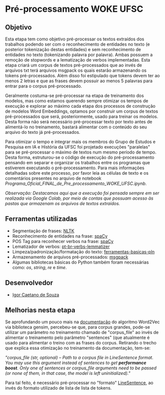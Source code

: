 # Pré-processamento WOKE UFSC

## Objetivo

Esta etapa tem como objetivo pré-processar os textos extraídos dos trabalhos podendo ser com o reconhecimento de entidades no texto (e posterior tokenização destas entidades) e sem reconhecimento de entidades no texto (tokenizando palavra por palavra). Ambas possuem a remoção de stopwords e a lematização de verbos implementadas. Esta etapa criará um corpus de textos pré-processados que ao invés de arquivos txt terá arquivos msgpack os quais estarão armazenando os tokens pré-processados. Além disso foi estipulado que tokens devem ter ao menos 2 letras e que as frases devem possuir ao menos 5 palavras para entrar para o corpus pré-processado. 

Geralmente costuma-se pré-processar na etapa de treinamento dos modelos, mas como estamos querendo sempre otimizar os tempos de execução e explorar ao máximo cada etapa dos processos de construção de modelos Word Embeddings, optamos por construir um corpus de textos pré-processados que será, posteriormente, usado para treinar os modelos. Desta forma não será necessário pré-processar texto por texto antes de alimentá-lo no treinamento, bastará alimentar com o conteúdo do seu arquivo do texto já pré-processados.

Para otimizar o tempo e integrar mais os membros do Grupo de Estudos e Pesquisa em IA e História da UFSC foi projetado execuções "paralelas" para se pré-processar o máximo de textos num mesmo período de tempo. Desta forma, estruturou-se o código de execução do pré-processamento pensando em separar e organizar os trabalhos entre os programas que estiverem executando o pré-processamento. Para mais informações detalhadas sobre este processo, por favor leia as células de texto e os comentários presentes no arquivo de notebook *Programa_Oficial_FINAL_de_Pre_processamento_WOKE_UFSC.ipynb*.

*Observação: Destacamos aqui que a execução foi pensada sempre em ser realizada via Google Colab, por meio de contas que possuam acesso às pastas que armazenam os arquivos de textos extraídos.*


## Ferramentas utilizadas
- Segmentação de frases: [NLTK](https://www.nltk.org/)
- Reconhecimento de entidades na frase: [spaCy](https://spacy.io/models/pt)
- POS Tag para reconhecer verbos na frase: [spaCy](https://spacy.io/models/pt)
- Lematizador de verbos: [pt-br-verbs-lemmatizer](https://pypi.org/project/pt-br-verbs-lemmatizer/)
- Limpeza/padronização/formatação do texto: [ferramentas-basicas-pln](https://pypi.org/project/ferramentas-basicas-pln/)
- Armazenamento de arquivos pré-processados: [msgpack](https://github.com/msgpack/msgpack-python)
- Algumas bibliotecas básicas do Python também foram necessárias como: *os*, *string*, *re* e *time*.

## Desenvolvedor

- [Igor Caetano de Souza](https://github.com/IgorCaetano)

## Melhorias nesta etapa

Se aprofundando um pouco mais na [documentação](https://radimrehurek.com/gensim/models/word2vec.html) do algoritmo Word2Vec via biblioteca gensim, percebeu-se que, para corpus grandes, pode-se utilizar um parâmetro no treinamento chamado de "corpus_file" ao invés de alimentar o treinamento pelo parâmetro "sentences" (que atualmente é usado para alimentar o treino com as frases do corpus. Retirando o trecho que explica essa otimização no treinamento da documentação, tem-se:

_"corpus_file (str, optional) – Path to a corpus file in LineSentence format. You may use this argument instead of sentences to get **performance boost**. Only one of sentences or corpus_file arguments need to be passed (or none of them, in that case, the model is left uninitialized)."_

Para tal feito, é necessário pré-processar no "formato" [LineSentence](https://radimrehurek.com/gensim/models/word2vec.html#gensim.models.word2vec.LineSentence), ao invés do formato utilizado de lista de lista de tokens.
